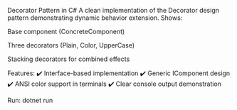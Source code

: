 Decorator Pattern in C#
A clean implementation of the Decorator design pattern demonstrating dynamic behavior extension. Shows:

Base component (ConcreteComponent)

Three decorators (Plain, Color, UpperCase)

Stacking decorators for combined effects

Features:
✔️ Interface-based implementation
✔️ Generic IComponent<T> design
✔️ ANSI color support in terminals
✔️ Clear console output demonstration

Run: dotnet run
